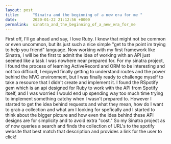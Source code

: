 ```yaml
---
layout: post
title:      "Sinatra and the beginning of a new era for me "
date:       2020-01-22 21:12:56 +0000
permalink:  sinatra_and_the_beginning_of_a_new_era_for_me
---
```



First off, I'll go ahead and say, I love Ruby. I know that might not be common or even uncommon, but its just such a nice simple "get to the point im trying to help you friend" language. Now working with my first framework like Sinatra, I will be the first to admit the idea of working with an API just seemed like a task I was nowhere near prepared for. For my sinatra project, I found the process of learning ActiveRecord and ORM to be interesting and not too difficult, I enjoyed finally getting to understand routes and the power behind the MVC environment, but I was finally ready to challenge myself to take a resource that I didn't create and implement it. I found the RSpotify gem which is an api designed for Ruby to work with the API from Spotify itself, and I was worried I would end up spending way too much time trying to implement something catchy when I wasn't prepared to. However I started to get the idea behind requests and what they mean, how do I want to grab a collection and what am I looking for spefically and I started to think about the bigger picture and how even the idea behind these API designs are for simplicity and to avoid extra "cost." So my Sinatra project as of now queries a search and finds the collection of URL's to the spotify website that best match that description and provides a link for the user to click! 
